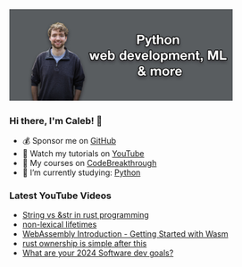 <img src="github-cover-photo-my-face.jpg" width="400px" />

### Hi there, I'm Caleb! 🍛

- 💰 Sponsor me on [GitHub](https://github.com/sponsors/CalebCurry)
- 🎥 Watch my tutorials on [YouTube](https://www.youtube.com/calebthevideomaker2)
- 📗 My courses on [CodeBreakthrough](https://www.codebreakthrough.com)
- 🤔 I’m currently studying: [Python](https://www.youtube.com/watch?v=s3IvdkCq2_c&t=4254s)

### Latest YouTube Videos
<!-- YOUTUBE:START -->
- [String vs &amp;str in rust programming](https://www.youtube.com/watch?v=NvuCYJTXedQ)
- [non-lexical lifetimes](https://www.youtube.com/watch?v=Ediva78Zm9I)
- [WebAssembly Introduction - Getting Started with Wasm](https://www.youtube.com/watch?v=dqhJU772ckM)
- [rust ownership is simple after this](https://www.youtube.com/watch?v=jYqm4wMybbE)
- [What are your 2024 Software dev goals?](https://www.youtube.com/watch?v=Z3eXcZokZ8Y)
<!-- YOUTUBE:END -->
